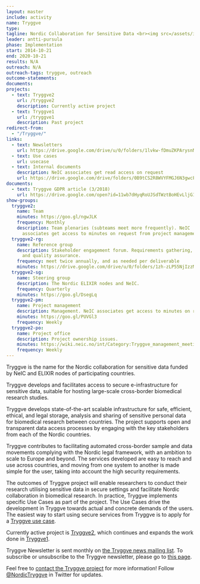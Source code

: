```yaml
---
layout: master
include: activity
name: Tryggve
type:
tagline: Nordic Collaboration for Sensitive Data <br><img src=/assets/images/news/Tryggve_logo_fingerprint_small.png width="250">
leader: antti-pursula
phase: Implementation
start: 2014-10-21
end: 2020-10-21
results: N/A
outreach: N/A
outreach-tags: tryggve, outreach
outcome-statements:
documents:
projects:
  - text: Tryggve2
    url: /tryggve2
    description: Currently active project
  - text: Tryggve1
    url: /tryggve1
    description: Past project
redirect-from:
  - "/Tryggve/"
links:
  - text: Newsletters
    url: https://drive.google.com/drive/u/0/folders/1lvkw-fDmuZKPArysnN4iUMRBHCi8DIXm
  - text: Use cases
    url: usecase
  - text: Internal documents
    description: NeIC associates get read access on request
    url: https://drive.google.com/drive/folders/0B9tCS2R8WVYFMGJ6N3gwcF9ueGc
documents:
  - text: Tryggve GDPR article (3/2018)
    url: https://drive.google.com/open?id=11wb7dHyqRoUJSdTWztBoHEvLljG1_8H5
show-groups:
  tryggve2:
    name: Team
    minutes: https://goo.gl/ngwJLK
    frequency: Monthly
    description: Team plenaries (subteams meet more frequently). NeIC
      associates get access to minutes on request from project management.
  tryggve2-rg:
    name: Reference group
    description: Stakeholder engagement forum. Requirements gathering, outreach
      and quality assurance.
    frequency: meet twice annually, and as needed per deliverable
    minutes: https://drive.google.com/drive/u/0/folders/1zh-zLP55NjIzzMsxjHTsvPIl7dh_gkak
  tryggve2-sg:
    name: Steering group
    description: The Nordic ELIXIR nodes and NeIC.
    frequency: Quarterly
    minutes: https://goo.gl/DsegLq
  tryggve2-pm:
    name: Project management
    description: Management. NeIC associates get access to minutes on request from project management.
    minutes: https://goo.gl/PUVGl3
    frequency: Weekly
  tryggve2-po:
    name: Project office
    description: Project ownership issues.
    minutes: https://wiki.neic.no/int/Category:Tryggve_management_meetings
    frequency: Weekly
---
```

Tryggve is the name for the Nordic collaboration for sensitive data funded by NeIC and ELIXIR nodes of participating countries.

Tryggve develops and facilitates access to secure e-infrastructure for sensitive data, suitable for hosting large-scale cross-border biomedical research studies.

Tryggve develops state-of-the-art scalable infrastructure for safe, efficient, ethical, and legal storage, analysis and sharing of sensitive personal data for biomedical research between countries. The project supports open and transparent data access processes by engaging with the key stakeholders from each of the Nordic countries.

Tryggve contributes to facilitating automated cross-border sample and data movements complying with the Nordic legal framework, with an ambition to scale to Europe and beyond. The services developed are easy to reach and use across countries, and moving from one system to another is made simple for the user, taking into account the high security requirements.

The outcomes of Tryggve project will enable researchers to conduct their research utilising sensitive data in secure settings and facilitate Nordic collaboration in biomedical research. In practice, Tryggve implements specific Use Cases as part of the project. The Use Cases drive the development in Tryggve towards actual and concrete demands of the users. The easiest way to start using secure services from Tryggve is to apply for a [Tryggve use case](https://neic.no/tryggve/usecase/).

Currently active project is [Tryggve2](https://neic.no/tryggve2/), which continues and expands the work done in [Tryggve1](https://neic.no/tryggve1/).

Tryggve Newsletter is sent monthly on [the Tryggve news mailing list](tryggve-news@neic.no). To subscribe or unsubscribe to the Tryggve newsletter, please go to [this page](https://neic.no/mailman/listinfo/tryggve-news).

Feel free to [contact the Tryggve project](mailto:tryggve@neic.no) for more information! Follow [@NordicTryggve](https://twitter.com/nordictryggve) in Twitter for updates.
